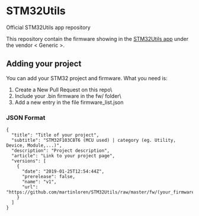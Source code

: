 # STM32Utils
Official STM32Utils app repository

This repository contain the firmware showing in the <a href="https://play.google.com/store/apps/details?id=com.martinloren.stm32utils">STM32Utils app</a> under the vendor < Generic >.


## Adding your project
You can add your STM32 project and firmware. What you need is:

1) Create a New Pull Request on this repo\
2) Include your .bin firmware in the fw/ folder\
3) Add a new entry in the file firmware_list.json

### JSON Format
~~~
{
  "title": "Title of your project",
  "subtitle": "STM32F103C8T6 (MCU used) | category (eg. Utility, Device, Module,...)",
  "description": "Project description",
  "article": "Link to your project page",
  "versions": [
    {
      "date": "2019-01-25T12:54:44Z",
      "prerelease": false,
      "name": "v1",
      "url": "https://github.com/martinloren/STM32Utils/raw/master/fw/(your_firmware_filename).bin"
    }
  ]
}
~~~
